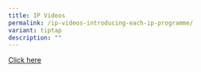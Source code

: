 ```yaml
---
title: IP Videos
permalink: /ip-videos-introducing-each-ip-programme/
variant: tiptap
description: ""
---
```

<p><a href="https://openhouse.edgefield.edu.sg/curriculum-wonders" rel="noopener nofollow" target="_blank">Click here</a>
</p>